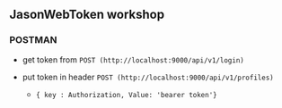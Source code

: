 ## JasonWebToken workshop

### POSTMAN

- get token from `POST (http://localhost:9000/api/v1/login)`

- put token in header `POST (http://localhost:9000/api/v1/profiles)`
    - `{ key : Authorization, Value: 'bearer token'}`
